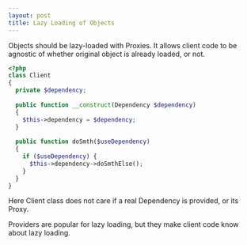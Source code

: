 ```yaml
---
layout: post
title: Lazy Loading of Objects
---
```

Objects should be lazy-loaded with Proxies. It allows client code to be agnostic of whether original object is already loaded, or not.

```php
<?php
class Client
{
  private $dependency;
  
  public function __construct(Dependency $dependency)
  {
    $this->dependency = $dependency;
  }
  
  public function doSmth($useDependency)
  {
    if ($useDependency) {
      $this->dependency->doSmthElse();
    }
  }
}
```

Here Client class does not care if a real Dependency is provided, or its Proxy. 

Providers are popular for lazy loading, but they make client code know about lazy loading.
